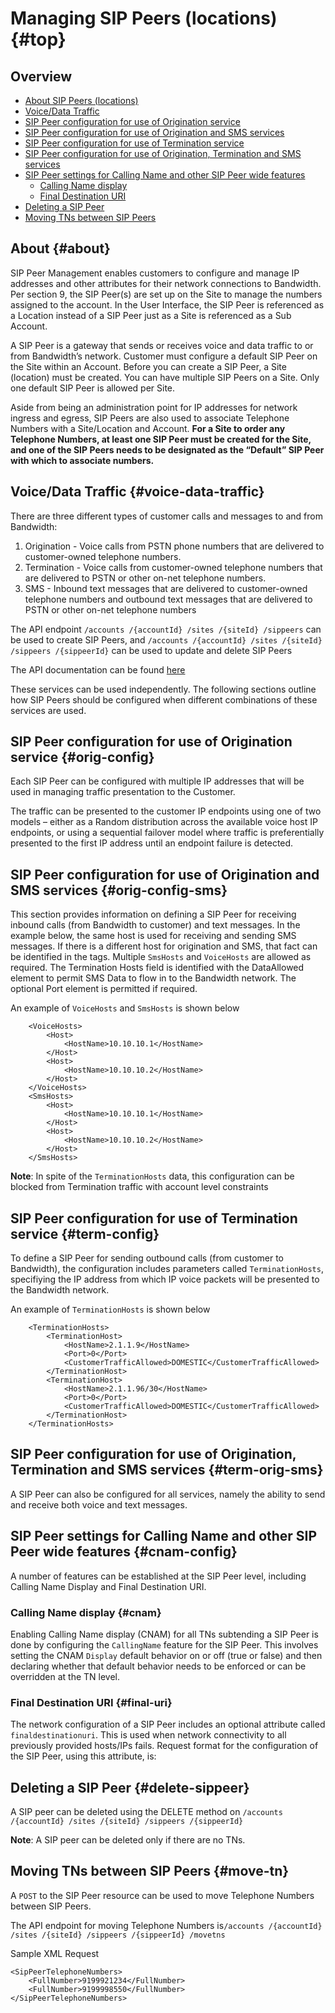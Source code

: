# Managing SIP Peers (locations) {#top}

## Overview

* [About SIP Peers (locations)](#about)
* [Voice/Data Traffic](#voice-data-traffic)
* [SIP Peer configuration for use of Origination service](#orig-config)
* [SIP Peer configuration for use of Origination and SMS services](#orig-config-sms)
* [SIP Peer configuration for use of Termination service](#term-config)
* [SIP Peer configuration for use of Origination, Termination and SMS services](#term-orig-sms)
* [SIP Peer settings for Calling Name and other SIP Peer wide features](#cnam-config)
  * [Calling Name display](#cnam)
  * [Final Destination URI](#final-uri)
* [Deleting a SIP Peer](#delete-sippeer)
* [Moving TNs between SIP Peers](#move-tn)

## About {#about}

SIP Peer Management enables customers to configure and manage IP addresses and other attributes for their network connections to Bandwidth. Per section 9, the SIP Peer(s) are set up on the Site to manage the numbers assigned to the account.  In the User Interface, the SIP Peer is referenced as a Location instead of a SIP Peer just as a Site is referenced as a Sub Account.

A SIP Peer is a gateway that sends or receives voice and data traffic to or from Bandwidth’s network. Customer must configure a default SIP Peer on the Site within an Account. Before you can create a SIP Peer, a Site (location) must be created. You can have multiple SIP Peers on a Site. Only one default SIP Peer is allowed per Site.

Aside from being an administration point for IP addresses for network ingress and egress, SIP Peers are also used to associate Telephone Numbers with a Site/Location and Account.  **For a Site to order any Telephone Numbers, at least one SIP Peer must be created for the Site, and one of the SIP Peers needs to be designated as the “Default” SIP Peer with which to associate numbers.**

## Voice/Data Traffic {#voice-data-traffic}

There are three different types of customer calls and messages to and from Bandwidth:

1. Origination - Voice calls from PSTN phone numbers that are delivered to customer-owned telephone numbers.
2. Termination - Voice calls from customer-owned telephone numbers that are delivered to PSTN or other on-net telephone numbers.
3. SMS - Inbound text messages that are delivered to customer-owned telephone numbers and outbound text messages that are delivered to PSTN or other on-net telephone numbers

The API endpoint `/accounts /{accountId} /sites /{siteId} /sippeers` can be used to create SIP Peers, and `/accounts /{accountId} /sites /{siteId} /sippeers /{sippeerId}` can be used to update and delete SIP Peers

The API documentation can be found [here](../apiReference.md)

These services can be used independently.  The following sections outline how SIP Peers should be configured when different combinations of these services are used.

## SIP Peer configuration for use of Origination service {#orig-config}

Each SIP Peer can be configured with multiple IP addresses that will be used in managing traffic presentation to the Customer.

The traffic can be presented to the customer IP endpoints using one of two models – either as a Random distribution across the available voice host IP endpoints, or using a sequential failover model where traffic is preferentially presented to the first IP address until an endpoint failure is detected.

## SIP Peer configuration for use of Origination and SMS services {#orig-config-sms}

This section provides information on defining a SIP Peer for receiving inbound calls (from Bandwidth to customer) and text messages. In the example below, the same host is used for receiving and sending SMS messages. If there is a different host for origination and SMS, that fact can be identified in the tags. Multiple `SmsHosts` and `VoiceHosts` are allowed as required.  The Termination Hosts field is identified with the DataAllowed element to permit SMS Data to flow in to the Bandwidth network.   The optional Port element is permitted if required.

An example of `VoiceHosts` and `SmsHosts` is shown below

```
    <VoiceHosts>
        <Host>
            <HostName>10.10.10.1</HostName>
        </Host>
        <Host>
            <HostName>10.10.10.2</HostName>
        </Host>
    </VoiceHosts>
    <SmsHosts>
        <Host>
            <HostName>10.10.10.1</HostName>
        </Host>
        <Host>
            <HostName>10.10.10.2</HostName>
        </Host>
    </SmsHosts>
```

**Note**: In spite of the `TerminationHosts` data, this configuration can be blocked from Termination traffic with account level constraints

## SIP Peer configuration for use of Termination service {#term-config}

To define a SIP Peer for sending outbound calls (from customer to Bandwidth), the configuration includes parameters called `TerminationHosts`, specifiying the IP address from which IP voice packets will be presented to the Bandwidth network.

An example of `TerminationHosts` is shown below

```
    <TerminationHosts>
        <TerminationHost>
            <HostName>2.1.1.9</HostName>
            <Port>0</Port>
            <CustomerTrafficAllowed>DOMESTIC</CustomerTrafficAllowed>
        </TerminationHost>
        <TerminationHost>
            <HostName>2.1.1.96/30</HostName>
            <Port>0</Port>
            <CustomerTrafficAllowed>DOMESTIC</CustomerTrafficAllowed>
        </TerminationHost>
    </TerminationHosts>
```

## SIP Peer configuration for use of Origination, Termination and SMS services {#term-orig-sms}

A SIP Peer can also be configured for all services, namely the ability to send and receive both voice and text messages.

## SIP Peer settings for Calling Name and other SIP Peer wide features {#cnam-config}

A number of features can be established at the SIP Peer level, including Calling Name Display and Final Destination URI.

### Calling Name display {#cnam}

Enabling Calling Name display (CNAM) for all TNs subtending a SIP Peer is done by configuring the `CallingName` feature for the SIP Peer.   This involves setting the CNAM `Display` default behavior on or off (true or false) and then declaring whether that default behavior needs to be enforced or can be overridden at the TN level.

### Final Destination URI {#final-uri}

The network configuration of a SIP Peer includes an optional attribute called `finaldestinationuri`. This is used when network connectivity to all previously provided hosts/IPs fails. Request format for the configuration of the SIP Peer, using this attribute, is:

## Deleting a SIP Peer {#delete-sippeer}

A SIP peer can be deleted using the DELETE method on `/accounts /{accountId} /sites /{siteId} /sippeers /{sippeerId}`

**Note**:  A SIP peer can be deleted only if there are no TNs.

## Moving TNs between SIP Peers {#move-tn}

A <code class="post">POST</code> to the SIP Peer resource can be used to move Telephone Numbers between SIP Peers.

The API endpoint for moving Telephone Numbers is`/accounts /{accountId} /sites /{siteId} /sippeers /{sippeerId} /movetns`

Sample XML Request
```
<SipPeerTelephoneNumbers>
    <FullNumber>9199921234</FullNumber>
    <FullNumber>9199998550</FullNumber>
</SipPeerTelephoneNumbers>
```
<br>
<br>
